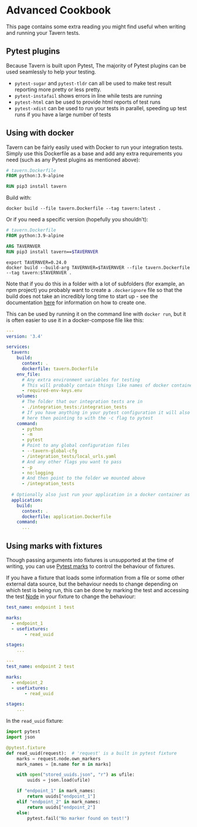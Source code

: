 # Advanced Cookbook

This page contains some extra reading you might find useful when
writing and running your Tavern tests.

## Pytest plugins

Because Tavern is built upon Pytest, The majority of Pytest plugins can
be used seamlessly to help your testing.

- `pytest-sugar` and `pytest-tldr` can all be used
to make test result reporting more pretty or less pretty.
- `pytest-instafail` shows errors in line while tests are running
- `pytest-html` can be used to provide html reports of test runs
- `pytest-xdist` can be used to run your tests in parallel, speeding up
test runs if you have a large number of tests

## Using with docker

Tavern can be fairly easily used with Docker to run your integration tests. Simply
use this Dockerfile as a base and add any extra requirements you need (such as
any Pytest plugins as mentioned above):

```dockerfile
# tavern.Dockerfile
FROM python:3.9-alpine

RUN pip3 install tavern
```

Build with:

```shell script
docker build --file tavern.Dockerfile --tag tavern:latest .
```

Or if you need a specific version (hopefully you shouldn't):

```dockerfile
# tavern.Dockerfile
FROM python:3.9-alpine

ARG TAVERNVER
RUN pip3 install tavern==$TAVERNVER
```

```shell script
export TAVERNVER=0.24.0
docker build --build-arg TAVERNVER=$TAVERNVER --file tavern.Dockerfile --tag tavern:$TAVERNVER .
```

Note that if you do this in a folder with a lot of subfolders (for example, an
npm project) you probably want to create a `.dockerignore` file so that the build
does not take an incredibly long time to start up - see the documentation
[here](https://docs.docker.com/engine/reference/builder/#dockerignore-file)
for information on how to create one.

This can be used by running it on the command line with `docker run`, but
it is often easier to use it in a docker-compose file like this:

```yaml
---
version: '3.4'

services:
  tavern:
    build:
      context: .
      dockerfile: tavern.Dockerfile
    env_file:
      # Any extra environment variables for testing
      # This will probably contain things like names of docker containers to run tests against
      - required-env-keys.env
    volumes:
      # The folder that our integration tests are in
      - ./integration_tests:/integration_tests
      # If you have anything in your pytest configuration it will also need mounting
      # here then pointing to with the -c flag to pytest
    command:
      - python
      - -m
      - pytest
      # Point to any global configuration files
      - --tavern-global-cfg
      - /integration_tests/local_urls.yaml
      # And any other flags you want to pass
      - -p
      - no:logging
      # And then point to the folder we mounted above
      - /integration_tests
  
  # Optionally also just run your application in a docker container as well
  application:
    build:
      context: .
      dockerfile: application.Dockerfile
    command:
      ...
```

## Using marks with fixtures

Though passing arguments into fixtures is unsupported at the time of writing,
you can use [Pytest marks](https://docs.pytest.org/en/latest/mark.html)
to control the behaviour of fixtures.

If you have a fixture that loads some information from a file or some
other external data source, but the behaviour needs to change depending
on which test is being run, this can be done by  marking the test and
accessing the test
[Node](https://docs.pytest.org/en/latest/reference.html#node)
in your fixture to change the behaviour:

```yaml
test_name: endpoint 1 test

marks:
  - endpoint_1
  - usefixtures:
       - read_uuid

stages:
    ...

---
test_name: endpoint 2 test

marks:
  - endpoint_2
  - usefixtures:
       - read_uuid

stages:
    ...
```

In the `read_uuid` fixture:

```python
import pytest
import json

@pytest.fixture
def read_uuid(request):  # 'request' is a built in pytest fixture
    marks = request.node.own_markers
    mark_names = [m.name for m in marks]

    with open("stored_uuids.json", "r") as ufile:
        uuids = json.load(ufile)

    if "endpoint_1" in mark_names:
        return uuids["endpoint_1"]
    elif "endpoint_2" in mark_names:
        return uuids["endpoint_2"]
    else:
        pytest.fail("No marker found on test!")
```
